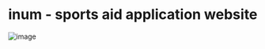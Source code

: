 # inum - sports aid application website

![image](https://user-images.githubusercontent.com/109623544/184345932-be2ece86-ac82-48b9-9008-b8707141b37c.png)

